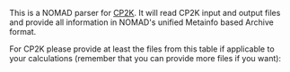 This is a NOMAD parser for [CP2K](https://www.cp2k.org/). It will read CP2K input and
output files and provide all information in NOMAD's unified Metainfo based Archive format.

For CP2K please provide at least the files from this table if applicable to your
calculations (remember that you can provide more files if you want):



